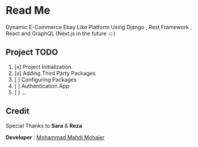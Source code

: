 # Read Me

Dynamic E-Commerce Ebay Like Platform Using Django , Rest Framework , React and GraphQL (Next.js in the future :relaxed:)

## Project TODO

1. [x] Project Initialization
2. [x] Adding Third Party Packages
3. [ ] Configuring Packages
4. [ ] Authentication App
5. [ ] ...

## Credit

Special Thanks to **Sara** & **Reza**

**Developer** : [Mohammad Mahdi Mohajer](https://github.com/mmohajer9)